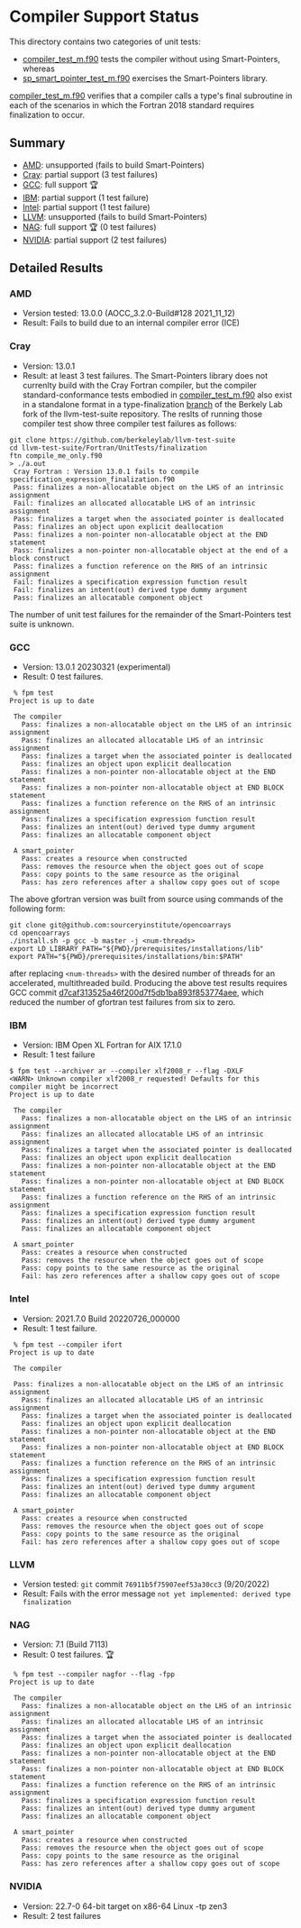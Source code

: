 Compiler Support Status
=======================

This directory contains two categories of unit tests:

* [compiler_test_m.f90] tests the compiler without using Smart-Pointers, whereas
* [sp_smart_pointer_test_m.f90] exercises the Smart-Pointers library.

[compiler_test_m.f90] verifies that a compiler calls a type's final subroutine
in each of the scenarios in which the Fortran 2018 standard requires finalization
to occur.  

Summary
-------

* [AMD](#amd): unsupported (fails to build Smart-Pointers)
* [Cray](#cray): partial support (3 test failures)
* [GCC](#gnu): full support :trophy:
* [IBM](#ibm): partial support (1 test failure)
* [Intel](#intel): partial support (1 test failure)
* [LLVM](#llvm): unsupported (fails to build Smart-Pointers)
* [NAG](#nag): full support :trophy: (0 test failures)
* [NVIDIA](#nvidia): partial support (2 test failures)

Detailed Results
----------------

### AMD
- Version tested: 13.0.0 (AOCC_3.2.0-Build#128 2021_11_12)
- Result: Fails to build due to an internal compiler error (ICE)

### Cray
- Version: 13.0.1
- Result: at least 3 test failures.
The Smart-Pointers library does not currenlty build with the Cray Fortran compiler, but
the compiler standard-conformance tests embodied in [compiler_test_m.f90] also exist in
a standalone format in a type-finalization [branch] of the Berkely Lab fork of the
llvm-test-suite repository.  The reslts of running those compiler test show three compiler
test failures as follows:
```
git clone https://github.com/berkeleylab/llvm-test-suite
cd llvm-test-suite/Fortran/UnitTests/finalization
ftn compile_me_only.f90
> ./a.out
 Cray Fortran : Version 13.0.1 fails to compile specification_expression_finalization.f90
 Pass: finalizes a non-allocatable object on the LHS of an intrinsic assignment
 Fail: finalizes an allocated allocatable LHS of an intrinsic assignment
 Pass: finalizes a target when the associated pointer is deallocated
 Pass: finalizes an object upon explicit deallocation
 Pass: finalizes a non-pointer non-allocatable object at the END statement
 Pass: finalizes a non-pointer non-allocatable object at the end of a block construct
 Pass: finalizes a function reference on the RHS of an intrinsic assignment
 Fail: finalizes a specification expression function result
 Fail: finalizes an intent(out) derived type dummy argument
 Pass: finalizes an allocatable component object
```
The number of unit test failures for the remainder of the Smart-Pointers test suite is unknown.

### GCC
- Version: 13.0.1 20230321 (experimental)
- Result: 0 test failures.
```
 % fpm test
Project is up to date

 The compiler
   Pass: finalizes a non-allocatable object on the LHS of an intrinsic assignment
   Pass: finalizes an allocated allocatable LHS of an intrinsic assignment
   Pass: finalizes a target when the associated pointer is deallocated
   Pass: finalizes an object upon explicit deallocation
   Pass: finalizes a non-pointer non-allocatable object at the END statement
   Pass: finalizes a non-pointer non-allocatable object at END BLOCK statement
   Pass: finalizes a function reference on the RHS of an intrinsic assignment
   Pass: finalizes a specification expression function result
   Pass: finalizes an intent(out) derived type dummy argument
   Pass: finalizes an allocatable component object

 A smart_pointer
   Pass: creates a resource when constructed
   Pass: removes the resource when the object goes out of scope
   Pass: copy points to the same resource as the original
   Pass: has zero references after a shallow copy goes out of scope
```

The above gfortran version was built from source using commands of the following form:
```
git clone git@github.com:sourceryinstitute/opencoarrays
cd opencoarrays
./install.sh -p gcc -b master -j <num-threads>
export LD_LIBRARY_PATH="${PWD}/prerequisites/installations/lib"
export PATH="${PWD}/prerequisites/installations/bin:$PATH"
```
after replacing `<num-threads>` with the desired number of threads for an accelerated,
multithreaded build.  Producing the above test results requires GCC commit
[d7caf313525a46f200d7f5db1ba893f853774aee], which reduced the number of gfortran test
failures from six to zero.

### IBM
- Version: IBM Open XL Fortran for AIX 17.1.0 
- Result: 1 test failure
```
$ fpm test --archiver ar --compiler xlf2008_r --flag -DXLF
<WARN> Unknown compiler xlf2008_r requested! Defaults for this compiler might be incorrect
Project is up to date
 
 The compiler
   Pass: finalizes a non-allocatable object on the LHS of an intrinsic assignment
   Pass: finalizes an allocated allocatable LHS of an intrinsic assignment
   Pass: finalizes a target when the associated pointer is deallocated
   Pass: finalizes an object upon explicit deallocation
   Pass: finalizes a non-pointer non-allocatable object at the END statement
   Pass: finalizes a non-pointer non-allocatable object at END BLOCK statement
   Pass: finalizes a function reference on the RHS of an intrinsic assignment
   Pass: finalizes a specification expression function result
   Pass: finalizes an intent(out) derived type dummy argument
   Pass: finalizes an allocatable component object
 
 A smart_pointer
   Pass: creates a resource when constructed
   Pass: removes the resource when the object goes out of scope
   Pass: copy points to the same resource as the original
   Fail: has zero references after a shallow copy goes out of scope

```

### Intel
- Version: 2021.7.0 Build 20220726_000000
- Result: 1 test failure.
```
 % fpm test --compiler ifort
Project is up to date
 
 The compiler
   
 Pass: finalizes a non-allocatable object on the LHS of an intrinsic assignment
   Pass: finalizes an allocated allocatable LHS of an intrinsic assignment
   Pass: finalizes a target when the associated pointer is deallocated
   Pass: finalizes an object upon explicit deallocation
   Pass: finalizes a non-pointer non-allocatable object at the END statement
   Pass: finalizes a non-pointer non-allocatable object at END BLOCK statement
   Pass: finalizes a function reference on the RHS of an intrinsic assignment
   Pass: finalizes a specification expression function result
   Pass: finalizes an intent(out) derived type dummy argument
   Pass: finalizes an allocatable component object
 
 A smart_pointer
   Pass: creates a resource when constructed
   Pass: removes the resource when the object goes out of scope
   Pass: copy points to the same resource as the original
   Fail: has zero references after a shallow copy goes out of scope
```

### LLVM
- Version tested: `git` commit `76911b5f75907eef53a30cc3` (9/20/2022)
- Result: Fails with the error message `not yet implemented: derived type finalization`

### NAG 
- Version: 7.1 (Build 7113)
- Result: 0 test failures. :trophy:
```
 % fpm test --compiler nagfor --flag -fpp
Project is up to date

 The compiler
   Pass: finalizes a non-allocatable object on the LHS of an intrinsic assignment
   Pass: finalizes an allocated allocatable LHS of an intrinsic assignment
   Pass: finalizes a target when the associated pointer is deallocated
   Pass: finalizes an object upon explicit deallocation
   Pass: finalizes a non-pointer non-allocatable object at the END statement
   Pass: finalizes a non-pointer non-allocatable object at END BLOCK statement
   Pass: finalizes a function reference on the RHS of an intrinsic assignment
   Pass: finalizes a specification expression function result
   Pass: finalizes an intent(out) derived type dummy argument
   Pass: finalizes an allocatable component object

 A smart_pointer
   Pass: creates a resource when constructed
   Pass: removes the resource when the object goes out of scope
   Pass: copy points to the same resource as the original
   Pass: has zero references after a shallow copy goes out of scope
```

### NVIDIA
- Version: 22.7-0 64-bit target on x86-64 Linux -tp zen3
- Result: 2 test failures

[specification_expression_finalization.f90]:  ../example/test-support/specification_expression_finalization.f90
[compiler_test_m.f90]:  ./compiler_test_m.f90
[sp_smart_pointer_test_m.f90]:  ./sp_smart_pointer_test_m.F90
[branch]: https://github.com/BerkeleyLab/llvm-test-suite/tree/fortran-type-finalization/Fortran/UnitTests/finalization
[d7caf313525a46f200d7f5db1ba893f853774aee]: https://github.com/gcc-mirror/gcc/commit/5889c7bd46a45dc07ffb77ec0d698e18e0b99840 
